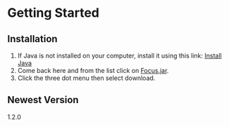 # Getting Started
## Installation
1. If Java is not installed on your computer, install it using this link: [Install Java](https://www.java.com/en/download/)
2. Come back here and from the list click on [Focus.jar](https://github.com/griggril000/Focus/blob/main/Focus.jar).
3. Click the three dot menu then select download.
## Newest Version
1.2.0
